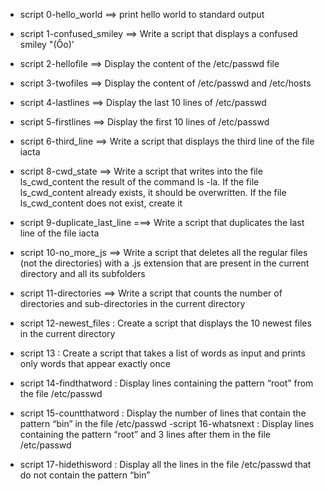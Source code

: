 - script 0-hello_world ==> print hello world to standard  output
- script 1-confused_smiley ==> Write a script that displays a confused smiley "(Ôo)'
- script 2-hellofile ==> Display the content of the /etc/passwd file
- script 3-twofiles ==> Display the content of /etc/passwd and /etc/hosts
- script 4-lastlines ==> Display the last 10 lines of /etc/passwd
- script 5-firstlines ==> Display the first 10 lines of /etc/passwd
- script 6-third_line ==> Write a script that displays the third line of the file iacta
- script 8-cwd_state ==> Write a script that writes into the file ls_cwd_content the result of the command ls -la. If the file ls_cwd_content already exists, it should be overwritten. If the file ls_cwd_content does not exist, create it

- script 9-duplicate_last_line ===> Write a script that duplicates the last line of the file iacta
-  script 10-no_more_js ==> Write a script that deletes all the regular files (not the directories) with a .js extension that are present in the current directory and all its subfolders
- script 11-directories ==> Write a script that counts the number of directories and sub-directories in the current directory
- script 12-newest_files : Create a script that displays the 10 newest files in the current directory
- script 13 : Create a script that takes a list of words as input and prints only words that appear exactly once
- script 14-findthatword : Display lines containing the pattern “root” from the file /etc/passwd
- script 15-countthatword : Display the number of lines that contain the pattern “bin” in the file /etc/passwd
-script 16-whatsnext : Display lines containing the pattern “root” and 3 lines after them in the file /etc/passwd
- script 17-hidethisword : Display all the lines in the file /etc/passwd that do not contain the pattern “bin”
